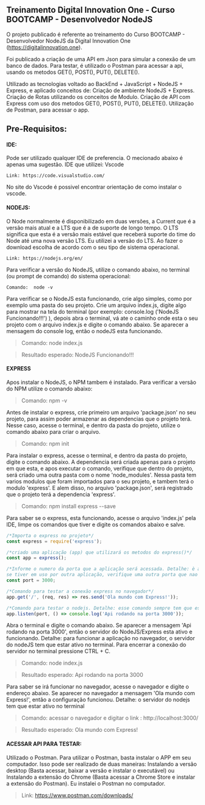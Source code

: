 ## Treinamento Digital Innovation One - Curso BOOTCAMP - Desenvolvedor NodeJS 

O projeto publicado é referente ao treinamento do Curso BOOTCAMP - Desenvolvedor NodeJS da Digital Innovation One (https://digitalinnovation.one).

Foi publicado a criação de uma API em Json para simular a conexão de um banco de dados. Para testar, é utilizado o Postman para acessar a api, usando os metodos GET(), POST(), PUT(), DELETE(). 

Utilizado as tecnologias voltado ao BackEnd + JavaScript + NodeJS + Express, e aplicado conceitos de: Criação de ambiente NodeJS + Express. Criação de Rotas utilizando os conceitos de Modulo. Criação de API com Express com uso dos metodos GET(), POST(), PUT(), DELETE(). Utilização de Postman, para acessar o app.


## Pre-Requisitos: 

#### IDE: 
Pode ser utilizado qualquer IDE de preferencia. O mecionado abaixo é apenas uma sugestão.
IDE que utilizei: Vscode

` Link: https://code.visualstudio.com/ `

No site do Vscode é possivel encontrar orientação de como instalar o vscode.


#### NODEJS: 
O Node normalmente é disponibilizado em duas versões, a Current que é a versão mais atual e a LTS que é a de suporte de longo tempo. O LTS significa que esta é a versão mais estável que receberá suporte do time do Node até uma nova versão LTS. Eu utilizei a versão do LTS. Ao fazer o download escolha de acordo com o seu tipo de sistema operacional. 

` Link: https://nodejs.org/en/ `


Para verificar a versão do NodeJS, utilize o comando abaixo, no terminal (ou prompt de comando) do sistema operacional:

` Comando:  node -v `


Para verificar se o NodeJS esta funcionando, crie algo simples, como por exemplo uma pasta do seu projeto. Crie um arquivo index.js, digite algo para mostrar na tela do terminal (por exemplo: console.log ('NodeJS Funcionando!!!') ), depois abra o terminal, vá ate o caminho onde esta o seu projeto com o arquivo index.js e digite o comando abaixo. Se aparecer a mensagem do console log, então o nodeJS esta funcionando.
> Comando:  node index.js

> Resultado esperado: NodeJS Funcionando!!!


#### EXPRESS
Apos instalar o NodeJS, o NPM tambem é instalado. Para verificar a versão do NPM utilize o comando abaixo:
> Comando: npm -v	


Antes de instalar o express, crie primeiro um arquivo 'package.json' no seu projeto, para assim poder
armazenar as dependencias que o projeto terá. Nesse caso, acesse o terminal, e dentro da pasta do projeto, utilize o comando abaixo para criar o arquivo. 
> Comando: npm init


Para instalar o express, acesse o terminal, e dentro da pasta do projeto, digite o comando abaixo. A dependencia será criada apenas para o projeto em que esta, e apos executar o comando, verifique que dentro do projeto, será criado uma outra pasta com o nome 'node_modules'. Nessa pasta tem varios modulos que foram importados para o seu projeto, e tambem terá o modulo 'express'. E alem disso, no arquivo 'package.json', será registrado que o projeto terá a dependencia 'express'.
> Comando: npm install express --save


Para saber se o express, esta funcionando, acesse o arquivo 'index.js' pela IDE, limpe os comandos que tiver e digite os comandos abaixo e salve. 

```javascript
/*Importa o express no projeto*/
const express = require('express');

/*criado uma aplicação (app) que utilizará os metodos do express()*/
const app = express();

/*Informe o numero da porta que a aplicação será acessada. Detalhe: è apenas uma sugestão, 
se tiver em uso por outra aplicação, verifique uma outra porta que nao esta em uso*/
const port = 3000; 

/*Comando para testar a conexão express no navegador*/
app.get('/', (req, res) => res.send('Ola mundo com Express!'));

/*Comando para testar o nodejs. Detalhe: esse comando sempre tem que esta no final do arquivo js*/
app.listen(port, () => console.log('Api rodando na porta 3000'));
```

Abra o terminal e digite o comando abaixo. Se aparecer a mensagem 'Api rodando na porta 3000',
então o servidor do NodeJS/Express esta ativo e funcionando.
Detalhe: para funcionar a aplicação no navegador, o servidor do nodeJS tem que estar ativo no terminal.
Para encerrar a conexão do servidor no terminal pressione CTRL + C.
> Comando: node index.js

> Resultado esperado: Api rodando na porta 3000


Para saber se irá funcionar no navegador, acesse o navegador e digite o endereço abaixo. Se aparecer no navegador a mensagem 'Ola mundo com Express!', então a configuração funcionou. Detalhe: o servidor do nodejs tem que estar ativo no terminal
> Comando: acessar o navegador e digitar o link :  http://localhost:3000/

> Resultado esperado: Ola mundo com Express!


#### ACESSAR API PARA TESTAR: 
Utilizado o Postman. Para utilizar o Postman, basta instalar o APP em seu computador. Isso pode ser realizado de duas maneiras: Instalando a versão desktop (Basta acessar, baixar a versão e instalar o executável) ou Instalando a extensão do Chrome (Basta acessar a Chrome Store e instalar a extensão do Postman). Eu instalei o Postman no computador.
> Link: https://www.postman.com/downloads/







